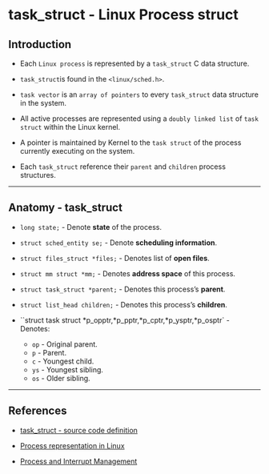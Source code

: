# task_struct - Linux Process struct

## Introduction

* Each `Linux process` is represented by a `task_struct` C data structure. 

* `task_struct`is found in the `<linux/sched.h>`.

* `task vector` is an `array of pointers` to every `task_struct` data structure in the system.

* All active processes are represented using a `doubly linked list` of `task struct` within the Linux kernel. 

* A pointer is maintained by Kernel to the `task struct` of the process currently executing on the system.

* Each `task_struct` reference their `parent` and `children` process structures.

---

## Anatomy - task_struct

* `long state;` - Denote __state__ of the process.

* `struct sched_entity se;` - Denote __scheduling information__.

* `struct files_struct *files;` - Denotes list of __open files__.

* `struct mm struct *mm;` - Denotes __address space__ of this process.

* `struct task_struct *parent;` - Denotes this process’s __parent__.

* `struct list_head children;` - Denotes this process’s __children__.

* ``struct task struct *p_opptr,*p_pptr,*p_cptr,*p_ysptr,*p_osptr` - Denotes: 
    
    * `op` - Original parent.
    * `p` - Parent.
    * `c` - Youngest child.
    * `ys` - Youngest sibling.
    * `os` - Older sibling.

---

## References

* [task_struct - source code definition](https://elixir.bootlin.com/linux/latest/source/include/linux/sched.h#L629)

* [Process representation in Linux](https://www.tutorialspoint.com/process-representation-in-linux-system)

* [Process and Interrupt Management](https://tldp.org/LDP/lki/lki-2.html)
